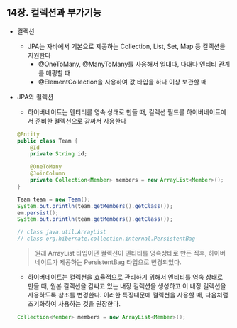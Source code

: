 ## 14장. 컬렉션과 부가기능

* 컬렉션
    - JPA는 자바에서 기본으로 제공하는 Collection, List, Set, Map 등 컬렉션을 지원한다
        + @OneToMany, @ManyToMany를 사용해서 일대다, 다대다 엔티티 관계를 매핑할 때
        + @ElementCollection을 사용하여 값 타입을 하나 이상 보관할 때
    
* JPA와 컬렉션
    - 하이버네이트는 엔티티를 영속 상태로 만들 때, 컬렉션 필드를 하이버네이트에서 준비한 컬렉션으로 감싸서 사용한다
    ```java
    @Entity
    public class Team {
        @Id
        private String id;

        @OneToMany
        @JoinColumn
        private Collection<Member> members = new ArrayList<Member>();
    }

    Team team = new Team();
    System.out.println(team.getMembers().getClass());
    em.persist();
    System.out.println(team.getMembers().getClass());

    // class java.util.ArrayList
    // class org.hibernate.collection.internal.PersistentBag
    ```
    > 원래 ArrayList 타입이던 컬렉션이 엔티티를 영속상태로 만든 직후, 하이버네이트가 제공하는 PersistentBag 타입으로 변경되었다.  

    - 하이버네이트는 컬렉션을 효율적으로 관리하기 위해서 엔티티를 영속 상태로 만들 때, 원본 컬렉션을 감싸고 있는 내장 컬렉션을 생성하고 이 내장 컬렉션을 사용하도록 참조를 변경한다.  이러한 특징때문에 컬렉션을 사용할 때, 다음처럼 초기화하여 사용하는 것을 권장한다.

    ```java
    Collection<Member> members = new ArrayList<Member>();
    ```